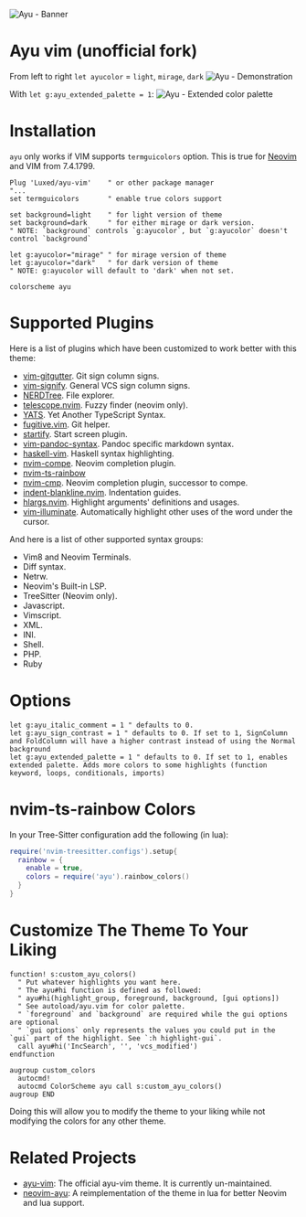 ![Ayu - Banner](https://user-images.githubusercontent.com/10234894/156601082-7c748734-2aa8-467a-8160-285815af3720.png)

# Ayu vim (unofficial fork)

From left to right `let ayucolor` = `light`, `mirage`, `dark`
![Ayu - Demonstration](https://user-images.githubusercontent.com/10234894/156945507-ab1ef129-df1d-4633-ab1b-c89868ff7e73.png)

With `let g:ayu_extended_palette = 1`:
![Ayu - Extended color palette](https://user-images.githubusercontent.com/10234894/156945599-85027644-b5ac-47d1-a70e-5896b8618b4f.png)

# Installation

`ayu` only works if VIM supports `termguicolors` option. This is true for [Neovim](https://neovim.io) and VIM from 7.4.1799.

```VimL
Plug 'Luxed/ayu-vim'    " or other package manager
"...
set termguicolors       " enable true colors support

set background=light    " for light version of theme
set background=dark     " for either mirage or dark version.
" NOTE: `background` controls `g:ayucolor`, but `g:ayucolor` doesn't control `background`

let g:ayucolor="mirage" " for mirage version of theme
let g:ayucolor="dark"   " for dark version of theme
" NOTE: g:ayucolor will default to 'dark' when not set. 

colorscheme ayu
```

# Supported Plugins

Here is a list of plugins which have been customized to work better with this theme:

- [vim-gitgutter](https://github.com/airblade/vim-gitgutter). Git sign column signs.
- [vim-signify](https://github.com/mhinz/vim-signify). General VCS sign column signs.
- [NERDTree](https://github.com/preservim/nerdtree). File explorer.
- [telescope.nvim](https://github.com/nvim-telescope/telescope.nvim). Fuzzy finder (neovim only).
- [YATS](https://github.com/HerringtonDarkholme/yats.vim). Yet Another TypeScript Syntax.
- [fugitive.vim](https://github.com/tpope/vim-fugitive). Git helper.
- [startify](https://github.com/mhinz/vim-startify). Start screen plugin.
- [vim-pandoc-syntax](https://github.com/vim-pandoc/vim-pandoc-syntax). Pandoc specific markdown syntax.
- [haskell-vim](https://github.com/neovimhaskell/haskell-vim). Haskell syntax highlighting.
- [nvim-compe](https://github.com/hrsh7th/nvim-compe). Neovim completion plugin.
- [nvim-ts-rainbow](https://github.com/p00f/nvim-ts-rainbow)
- [nvim-cmp](https://github.com/hrsh7th/nvim-cmp). Neovim completion plugin, successor to compe.
- [indent-blankline.nvim](https://github.com/lukas-reineke/indent-blankline.nvim). Indentation guides.
- [hlargs.nvim](https://github.com/m-demare/hlargs.nvim). Highlight arguments' definitions and usages.
- [vim-illuminate](https://github.com/RRethy/vim-illuminate). Automatically highlight other uses of the word under the cursor.

And here is a list of other supported syntax groups:

- Vim8 and Neovim Terminals.
- Diff syntax.
- Netrw.
- Neovim's Built-in LSP.
- TreeSitter (Neovim only).
- Javascript.
- Vimscript.
- XML.
- INI.
- Shell.
- PHP.
- Ruby

# Options

```VimL
let g:ayu_italic_comment = 1 " defaults to 0.
let g:ayu_sign_contrast = 1 " defaults to 0. If set to 1, SignColumn and FoldColumn will have a higher contrast instead of using the Normal background
let g:ayu_extended_palette = 1 " defaults to 0. If set to 1, enables extended palette. Adds more colors to some highlights (function keyword, loops, conditionals, imports)
```

# nvim-ts-rainbow Colors

In your Tree-Sitter configuration add the following (in lua):

```lua
require('nvim-treesitter.configs').setup{
  rainbow = {
    enable = true,
    colors = require('ayu').rainbow_colors()
  }
}
```

# Customize The Theme To Your Liking

```VimL
function! s:custom_ayu_colors()
  " Put whatever highlights you want here.
  " The ayu#hi function is defined as followed:
  " ayu#hi(highlight_group, foreground, background, [gui options])
  " See autoload/ayu.vim for color palette. 
  " `foreground` and `background` are required while the gui options are optional
  " `gui options` only represents the values you could put in the `gui` part of the highlight. See `:h highlight-gui`.
  call ayu#hi('IncSearch', '', 'vcs_modified')
endfunction

augroup custom_colors
  autocmd!
  autocmd ColorScheme ayu call s:custom_ayu_colors()
augroup END
```

Doing this will allow you to modify the theme to your liking while not modifying the colors for any other theme.

# Related Projects

- [ayu-vim](https://github.com/ayu-theme/ayu-vim): The official ayu-vim theme. It is currently un-maintained.
- [neovim-ayu](https://github.com/Shatur95/neovim-ayu): A reimplementation of the theme in lua for better Neovim and lua support.
